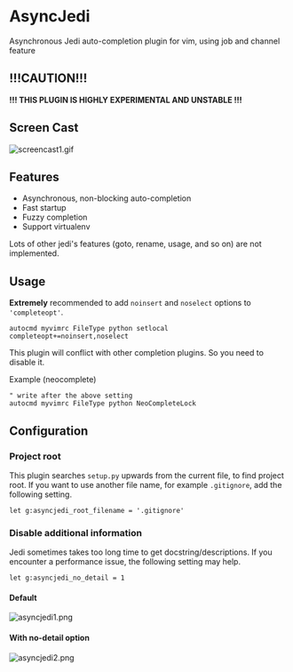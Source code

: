 # AsyncJedi

Asynchronous Jedi auto-completion plugin for vim, using job and channel feature

## !!!CAUTION!!!

**!!! THIS PLUGIN IS HIGHLY EXPERIMENTAL AND UNSTABLE !!!**

## Screen Cast

![screencast1.gif](https://raw.githubusercontent.com/wiki/miyakogi/asyncjedi/screencast1.gif)

## Features

- Asynchronous, non-blocking auto-completion
- Fast startup
- Fuzzy completion
- Support virtualenv

Lots of other jedi's features (goto, rename, usage, and so on) are not implemented.

## Usage

**Extremely** recommended to add `noinsert` and `noselect` options to `'completeopt'`.

```vim
autocmd myvimrc FileType python setlocal completeopt+=noinsert,noselect
```

This plugin will conflict with other completion plugins.
So you need to disable it.

Example (neocomplete)

```vim
" write after the above setting
autocmd myvimrc FileType python NeoCompleteLock
```

## Configuration

### Project root

This plugin searches `setup.py` upwards from the current file, to find project root.
If you want to use another file name, for example `.gitignore`, add the following setting.

```vim
let g:asyncjedi_root_filename = '.gitignore'
```

### Disable additional information

Jedi sometimes takes too long time to get docstring/descriptions.
If you encounter a performance issue, the following setting may help.

```vim
let g:asyncjedi_no_detail = 1
```

#### Default

![asyncjedi1.png](https://raw.githubusercontent.com/wiki/miyakogi/asyncjedi/asyncjedi1.png)

#### With no-detail option

![asyncjedi2.png](https://raw.githubusercontent.com/wiki/miyakogi/asyncjedi/asyncjedi2.png)
